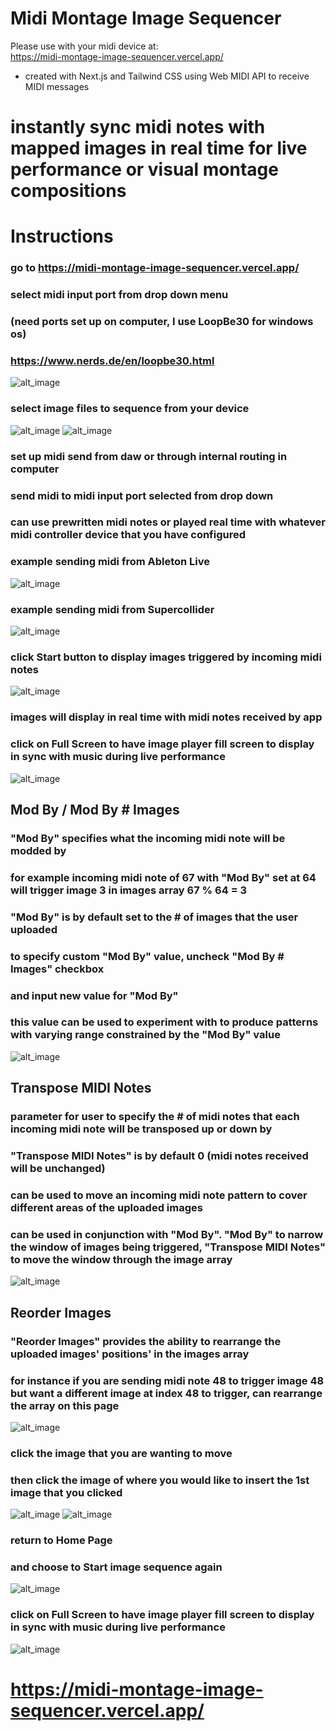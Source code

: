# Midi Montage Image Sequencer
Please use with your midi device at: </br>
https://midi-montage-image-sequencer.vercel.app/
</br>
- created with Next.js and Tailwind CSS using Web MIDI API to receive MIDI messages 

# instantly sync midi notes with mapped images in real time for live performance or visual montage compositions 

# Instructions
### go to https://midi-montage-image-sequencer.vercel.app/
### select midi input port from drop down menu
### (need ports set up on computer, I use LoopBe30 for windows os)
### https://www.nerds.de/en/loopbe30.html
![alt_image](https://github.com/nathanfenoglio/midi-montage-image-sequencer/blob/main/readme_images/1.png)
### select image files to sequence from your device
![alt_image](https://github.com/nathanfenoglio/midi-montage-image-sequencer/blob/main/readme_images/2.png)
![alt_image](https://github.com/nathanfenoglio/midi-montage-image-sequencer/blob/main/readme_images/3.png)
### set up midi send from daw or through internal routing in computer
### send midi to midi input port selected from drop down
### can use prewritten midi notes or played real time with whatever midi controller device that you have configured
### 
### example sending midi from Ableton Live
![alt_image](https://github.com/nathanfenoglio/midi-montage-image-sequencer/blob/main/readme_images/4.png)
### example sending midi from Supercollider
![alt_image](https://github.com/nathanfenoglio/midi-montage-image-sequencer/blob/main/readme_images/5.png)
### click Start button to display images triggered by incoming midi notes
![alt_image](https://github.com/nathanfenoglio/midi-montage-image-sequencer/blob/main/readme_images/6.png)
### images will display in real time with midi notes received by app
###
### click on Full Screen to have image player fill screen to display in sync with music during live performance
![alt_image](https://github.com/nathanfenoglio/midi-montage-image-sequencer/blob/main/readme_images/7.png)

## Mod By / Mod By # Images
### "Mod By" specifies what the incoming midi note will be modded by
### for example incoming midi note of 67 with "Mod By" set at 64 will trigger image 3 in images array 67 % 64 = 3
### "Mod By" is by default set to the # of images that the user uploaded
### to specify custom "Mod By" value, uncheck "Mod By # Images" checkbox
### and input new value for "Mod By"
### this value can be used to experiment with to produce patterns with varying range constrained by the "Mod By" value
![alt_image](https://github.com/nathanfenoglio/midi-montage-image-sequencer/blob/main/readme_images/8.png)

## Transpose MIDI Notes
### parameter for user to specify the # of midi notes that each incoming midi note will be transposed up or down by
### "Transpose MIDI Notes" is by default 0 (midi notes received will be unchanged)
### can be used to move an incoming midi note pattern to cover different areas of the uploaded images
### can be used in conjunction with "Mod By". "Mod By" to narrow the window of images being triggered,  "Transpose MIDI Notes" to move the window through the image array
![alt_image](https://github.com/nathanfenoglio/midi-montage-image-sequencer/blob/main/readme_images/9.png)

## Reorder Images
### "Reorder Images" provides the ability to rearrange the uploaded images' positions' in the images array
### for instance if you are sending midi note 48 to trigger image 48 but want a different image at index 48 to trigger, can rearrange the array on this page
![alt_image](https://github.com/nathanfenoglio/midi-montage-image-sequencer/blob/main/readme_images/10.png)
### click the image that you are wanting to move
### then click the image of where you would like to insert the 1st image that you clicked
![alt_image](https://github.com/nathanfenoglio/midi-montage-image-sequencer/blob/main/readme_images/11.png)
![alt_image](https://github.com/nathanfenoglio/midi-montage-image-sequencer/blob/main/readme_images/12.png)
### return to Home Page 
### and choose to Start image sequence again
![alt_image](https://github.com/nathanfenoglio/midi-montage-image-sequencer/blob/main/readme_images/13.png)
### click on Full Screen to have image player fill screen to display in sync with music during live performance
![alt_image](https://github.com/nathanfenoglio/midi-montage-image-sequencer/blob/main/readme_images/14.png)

# https://midi-montage-image-sequencer.vercel.app/

